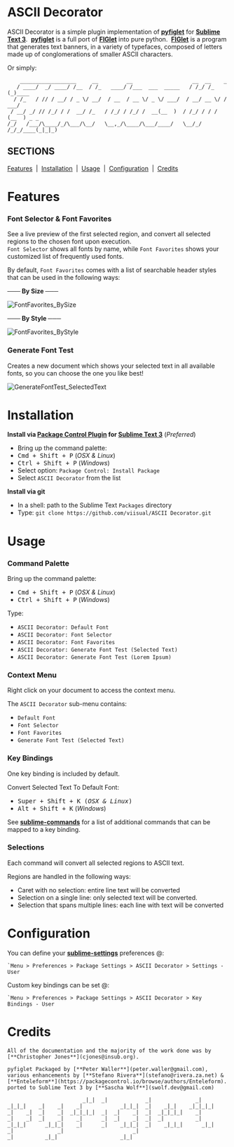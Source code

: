 # ASCII Decorator

ASCII Decorator is a simple plugin implementation of [**pyfiglet**](https://github.com/pwaller/pyfiglet) for [**Sublime Text 3**](www.sublimetext.com/3).&nbsp; [**pyfiglet**](https://github.com/pwaller/pyfiglet) is a full port of [**FIGlet**](http://www.figlet.org/) into pure python.&nbsp; [**FIGlet**](http://www.figlet.org/) is a program that generates text banners, in a variety of typefaces, composed of letters made up of conglomerations of smaller ASCII characters.

Or simply:
```
    __________________     __         __                   __  __    _
   / ____/  _/ ____/ /__  / /_   ____/ /___  ___  _____   / /_/ /_  (_)____
  / /_   / // / __/ / _ \/ __/  / __  / __ \/ _ \/ ___/  / __/ __ \/ / ___/
 / __/ _/ // /_/ / /  __/ /_   / /_/ / /_/ /  __(__  )  / /_/ / / / (__  ) _ _
/_/   /___/\____/_/\___/\__/   \__,_/\____/\___/____/   \__/_/ /_/_/____(_|_|_)
```

## SECTIONS

[Features](https://github.com/viisual/ASCII-Decorator#features) &nbsp;|&nbsp; [Installation](https://github.com/viisual/ASCII-Decorator#installation) &nbsp;|&nbsp; [Usage](https://github.com/viisual/ASCII-Decorator#usage) &nbsp;|&nbsp; [Configuration](https://github.com/viisual/ASCII-Decorator#configuration) &nbsp;|&nbsp; [Credits](https://github.com/viisual/ASCII-Decorator#credits)

# Features

### Font Selector & Font Favorites

See a live preview of the first selected region, and convert all selected regions to the chosen font upon execution.  
`Font Selector` shows all fonts by name, while `Font Favorites` shows your customized list of frequently used fonts.

By default, `Font Favorites` comes with a list of searchable header styles that can be used in the following ways:

**─── By Size ───**

![FontFavorites_BySize](https://raw.githubusercontent.com/Enteleform/ASCII-Decorator/master/GIFs/FontFavorites_BySize.gif)

**─── By Style ───**

![FontFavorites_ByStyle](https://raw.githubusercontent.com/Enteleform/ASCII-Decorator/master/GIFs/FontFavorites_ByStyle.gif)

### Generate Font Test

Creates a new document which shows your selected text in all available fonts, so you can choose the one you like best!

![GenerateFontTest_SelectedText](https://raw.githubusercontent.com/Enteleform/ASCII-Decorator/master/GIFs/GenerateFontTest_SelectedText.gif)

# Installation

**Install via [**Package Control Plugin**](http://wbond.net/sublime_packages/package_control) for [**Sublime Text 3**](www.sublimetext.com/3)** (*Preferred*)

* Bring up the command palette:
 * <kbd>Cmd + Shift + P</kbd> (*OSX & Linux*)
 * <kbd>Ctrl + Shift + P</kbd> (*Windows*)
* Select option: `Package Control: Install Package`
* Select `ASCII Decorator` from the list

**Install via git**

* In a shell: path to the Sublime Text `Packages` directory
* Type: `git clone https://github.com/viisual/ASCII Decorator.git`

# Usage

### Command Palette

Bring up the command palette:
* <kbd>Cmd + Shift + P</kbd> (*OSX & Linux*)
* <kbd>Ctrl + Shift + P</kbd> (*Windows*)

Type:

* `ASCII Decorator: Default Font`
* `ASCII Decorator: Font Selector`
* `ASCII Decorator: Font Favorites`
* `ASCII Decorator: Generate Font Test (Selected Text)`
* `ASCII Decorator: Generate Font Test (Lorem Ipsum)`

### Context Menu

Right click on your document to access the context menu.

The `ASCII Decorator` sub-menu contains:

* `Default Font`
* `Font Selector`
* `Font Favorites`
* `Generate Font Test (Selected Text)`

### Key Bindings

One key binding is included by default.

Convert Selected Text To Default Font:

 * <kbd>Super + Shift + K<kbd> (*OSX & Linux*)
 * <kbd>Alt + Shift + K</kbd> (*Windows*)

See [**sublime-commands**](https://github.com/viisual/ASCII-Decorator/blob/master/Default.sublime-commands) for a list of additional commands that can be mapped to a key binding.

### Selections

Each command will convert all selected regions to ASCII text.

Regions are handled in the following ways:

* Caret with no selection: entire line text will be converted
* Selection on a single line: only selected text will be converted.
* Selection that spans multiple lines: each line with text will be converted

# Configuration

You can define your [**sublime-settings**](https://github.com/viisual/ASCII-Decorator/blob/master/ASCII%20Decorator.sublime-settings) preferences @:
```
`Menu > Preferences > Package Settings > ASCII Decorator > Settings - User
```

Custom key bindings can be set @:
```
`Menu > Preferences > Package Settings > ASCII Decorator > Key Bindings - User

```

# Credits

```
All of the documentation and the majority of the work done was by [**Christopher Jones**](cjones@insub.org).

pyfiglet Packaged by [**Peter Waller**](peter.waller@gmail.com),
various enhancements by [**Stefano Rivera**](stefano@rivera.za.net) & [**Enteleform**](https://packagecontrol.io/browse/authors/Enteleform).
ported to Sublime Text 3 by [**Sascha Wolf**](swolf.dev@gmail.com)

                        _|_|  _|            _|              _|
_|_|_|    _|    _|    _|            _|_|_|  _|    _|_|    _|_|_|_|
_|    _|  _|    _|  _|_|_|_|  _|  _|    _|  _|  _|_|_|_|    _|
_|    _|  _|    _|    _|      _|  _|    _|  _|  _|          _|
_|_|_|      _|_|_|    _|      _|    _|_|_|  _|    _|_|_|      _|_|
_|              _|                      _|
_|          _|_|                    _|_|
```

